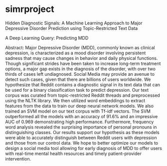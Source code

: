 # simrproject
Hidden Diagnostic Signals: A Machine Learning Approach to Major Depressive Disorder Prediction using Topic-Restricted Text Data

A Deep Learning Query: Predicting MDD

Abstract:
Major Depressive Disorder (MDD), commonly known as clinical depression, is characterized as a mood disorder involving persistent sadness that may cause changes in behavior and daily physical functions. Though significant strides have been taken to increase long-term treatment options, a major gap exists in the diagnosis of the disorder, with over two thirds of cases left undiagnosed. Social Media may provide an avenue to detect such cases, given that there are billions of users worldwide. We hypothesize that Reddit contains a diagnostic signal in its text data that can be used for a binary classification task to predict depression. Our text corpus was curated from topic-restricted Reddit threads and preprocessed using the NLTK library. We then utilized word embeddings to extract features from the data to train our deep neural network models. We also trained an SVM model on our text corpus with Tf-idf vectors. The SVM outperformed all the models with an accuracy of 91.6% and an impressive AUC of 0.969 demonstrating high performance. Furthermore, frequency word analysis revealed the surprising importance of personal pronouns in distinguishing classes. Our results support our hypothesis as these models were able to accurately distinguish between Reddit users with depression and those from our control data. We hope to better optimize our models to design a social media tool allowing for early diagnosis of MDD to offer users with real-time mental health resources and timely patient-provider intervention.
